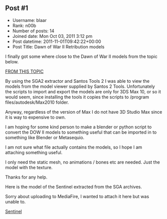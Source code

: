 ## Post #1
- Username: blaar
- Rank: n00b
- Number of posts: 14
- Joined date: Mon Oct 03, 2011 3:12 pm
- Post datetime: 2011-11-01T09:42:22+00:00
- Post Title: Dawn of War II Retribution models

I finally got some where close to the Dawn of War II models from the topic below. 

[FROM THIS TOPIC](http://forums.relicnews.com/showthread.php?244744-TOOL-Santos-Tools-2-UPDATED-21-06-FX-Editor-0.2.0-BETA-released!)

By using the SGA2 extractor and Santos Tools 2 I was able to view the models from the model viewer supplied by Santos 2 Tools. Unfortunately the scripts to import and export the models are only for 3DS Max 10, or so it would seem, since installing the tools it copies the scripts to /program files/autodesk/Max2010 folder.

Anyway, regardless of the version of Max I do not have 3D Studio Max since it is way to expensive to own.

I am hoping for some kind person to make a blender or python script to convert the DOW II models to something useful that can be imported in to something like Blender or Metasequio.

I am not sure what file actually contains the models, so I hope I am attaching something useful.

I only need the static mesh, no animations / bones etc are needed. Just the model with the texture.

Thanks for any help.

Here is the model of the Sentinel extracted from the SGA archives.

Sorry about uploading to MediaFire, I wanted to attach it here but was unable to.

[Sentinel](http://www.mediafire.com/?8wdadidhdgid6vb)
